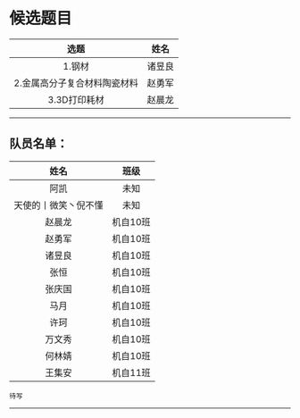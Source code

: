 # 候选题目

| 选题 | 姓名 |
|:----------:|:----------:|
|  1.钢材 | 	诸昱良| 
| 2.金属高分子复合材料陶瓷材料 | 赵勇军
| 3.3D打印耗材 | 赵晨龙| 

----------

## 队员名单：


| 姓名 | 班级 |
|:----------:|:----------:|
| 阿凯 | 未知 |
| 天使的丨微笑丶倪不懂 | 未知 |
| 赵晨龙 | 机自10班 | 
| 赵勇军 | 机自10班 |
| 诸昱良 | 机自10班 |
| 张恒 | 机自10班 |
| 张庆国 | 机自10班 |
| 马月 | 机自10班 |
| 许珂 | 机自10班 |
| 万文秀 | 机自10班 |
| 何林婧  | 机自10班 |
| 王集安 | 机自11班 |

```
待写
```


----------

